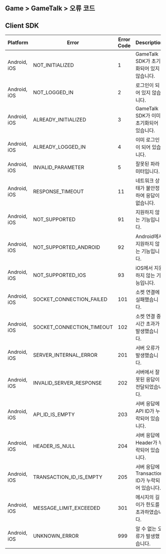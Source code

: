 ## Game > GameTalk > 오류 코드

## Client SDK

| Platform           | Error                                    | Error Code | Description                              |
| ------------------ | ---------------------------------------- | ---------- | ---------------------------------------- |
| Android, iOS | NOT_INITIALIZED | 1 | GameTalk SDK가 초기화되어 있지 않습니다. |
| Android, iOS | NOT_LOGGED_IN | 2 | 로그인이 되어 있지 않습니다. |
| Android, iOS | ALREADY_INITIALIZED | 3 | GameTalk SDK가 이미 초기화되어 있습니다.  |
| Android, iOS | ALREADY_LOGGED_IN | 4 | 이미 로그인이 되어 있습니다. |
| Android, iOS | INVALID_PARAMETER | 5 | 잘못된 파라미터입니다. |
| Android, iOS | RESPONSE_TIMEOUT | 11 | 네트워크 상태가 불안정하여 응답이 없습니다. |
| Android, iOS | NOT_SUPPORTED | 91 | 지원하지 않는 기능입니다. |
| Android, iOS | NOT_SUPPORTED_ANDROID | 92 | Android에서 지원하지 않는 기능입니다. |
| Android, iOS | NOT_SUPPORTED_IOS | 93 | iOS에서 지원하지 않는 기능입니다. |
| Android, iOS | SOCKET_CONNECTION_FAILED | 101 | 소켓 연결에 실패했습니다. |
| Android, iOS | SOCKET_CONNECTION_TIMEOUT | 102 | 소켓 연결 중 시간 초과가 발생했습니다. |
| Android, iOS | SERVER_INTERNAL_ERROR | 201 | 서버 오류가 발생했습니다. |
| Android, iOS | INVALID_SERVER_RESPONSE | 202 | 서버에서 잘못된 응답이 전달되었습니다. |
| Android, iOS | API_ID_IS_EMPTY | 203 | 서버 응답에 API ID가 누락되어 있습니다. |
| Android, iOS | HEADER_IS_NULL | 204 | 서버 응답에 Header가 누락되어 있습니다. |
| Android, iOS | TRANSACTION_ID_IS_EMPTY | 205 | 서버 응답에 Transaction ID가 누락되어 있습니다. |
| Android, iOS | MESSAGE_LIMIT_EXCEEDED | 301 | 메시지의 길이가 한도를 초과하였습니다.  |
| Android, iOS | UNKNOWN_ERROR | 999 | 알 수 없는 오류가 발생했습니다. |

